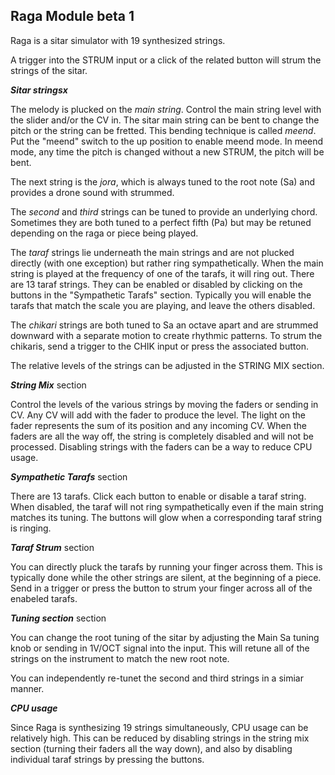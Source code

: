 ## Raga Module beta 1

Raga is a sitar simulator with 19 synthesized strings. 

A trigger into the STRUM input or a click of the related button will strum the strings of the sitar. 

***Sitar stringsx***

The melody is plucked on the *main string*. Control the main string level with the slider and/or the CV in. The sitar main string can be bent to change the pitch or the string can be fretted. This bending technique is called *meend*. Put the "meend" switch to the up position to enable meend mode. In meend mode, any time the pitch is changed without a new STRUM, the pitch will be bent. 

The next string is the *jora*, which is always tuned to the root note (Sa) and provides a drone sound with strummed. 

The *second* and *third* strings can be tuned to provide an underlying chord. Sometimes they are both tuned to a perfect fifth (Pa) but may be retuned depending on the raga or piece being played. 

The *taraf* strings lie underneath the main strings and are not plucked directly (with one exception) but rather ring sympathetically. When the main string is played at the frequency of one of the tarafs, it will ring out. There are 13 taraf strings. They can be enabled or disabled by clicking on the buttons in the "Sympathetic Tarafs" section. Typically you will enable the tarafs that match the scale you are playing, and leave the others disabled. 

The *chikari* strings are both tuned to Sa an octave apart and are strummed downward with a separate motion to create rhythmic patterns. To strum the chikaris, send a trigger to the CHIK input or press the associated button. 

The relative levels of the strings can be adjusted in the STRING MIX section.

***String Mix*** section

Control the levels of the various strings by moving the faders or sending in CV. Any CV will add with the fader to produce the level. The light on the fader represents the sum of its position and any incoming CV. When the faders are all the way off, the string is completely disabled and will not be processed. Disabling strings with the faders can be a way to reduce CPU usage. 

***Sympathetic Tarafs*** section

There are 13 tarafs. Click each button to enable or disable a taraf string. When disabled, the taraf will not ring sympathetically even if the main string matches its tuning. The buttons will glow when a corresponding taraf string is ringing. 

***Taraf Strum*** section

You can directly pluck the tarafs by running your finger across them. This is typically done while the other strings are silent, at the beginning of a piece. Send in a trigger or press the button to strum your finger across all of the enabeled tarafs. 

***Tuning section*** section

You can change the root tuning of the sitar by adjusting the Main Sa tuning knob or sending in 1V/OCT signal into the input. This will retune all of the strings on the instrument to match the new root note. 

You can independently re-tunet the second and third strings in a simiar manner. 

***CPU usage***

Since Raga is synthesizing 19 strings simultaneously, CPU usage can be relatively high. This can be reduced by disabling strings in the string mix section (turning their faders all the way down), and also by disabling individual taraf strings by pressing the buttons. 